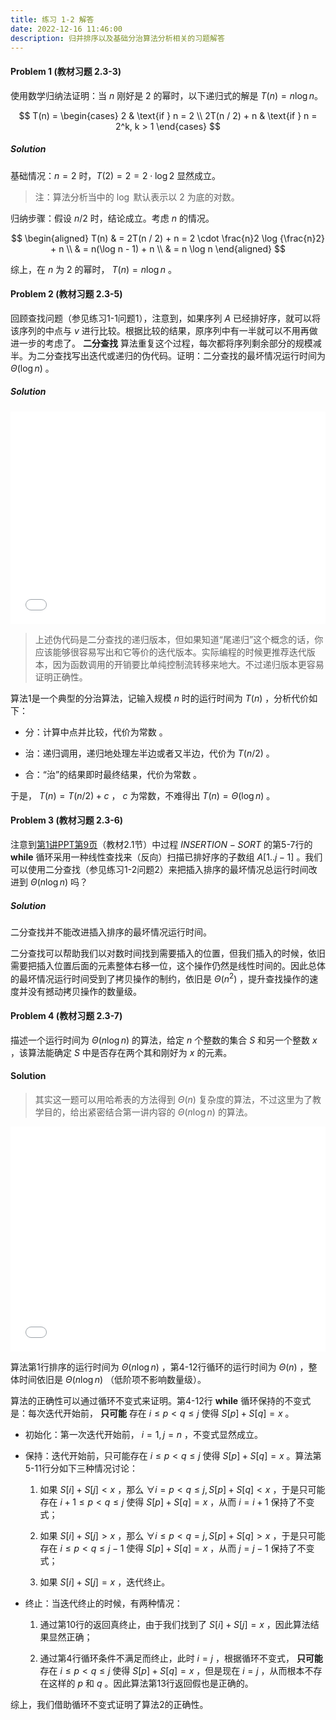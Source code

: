 ```yaml
---
title: 练习 1-2 解答
date: 2022-12-16 11:46:00
description: 归并排序以及基础分治算法分析相关的习题解答
---
```


#### Problem 1 (教材习题 2.3-3)

使用数学归纳法证明：当 $n$ 刚好是 $2$ 的幂时，以下递归式的解是 $T(n) = n\log n$。

$$
T(n) = \begin{cases}
2 & \text{if } n = 2 \\
2T(n / 2) + n & \text{if } n = 2^k, k > 1
\end{cases}
$$

##### Solution

基础情况：$n = 2$ 时，$T(2) = 2 = 2 \cdot \log 2$ 显然成立。

> 注：算法分析当中的 $\log$ 默认表示以 $2$ 为底的对数。

归纳步骤：假设 $n / 2$ 时，结论成立。考虑 $n$ 的情况。

$$
\begin{aligned}
T(n) & = 2T(n / 2) + n = 2 \cdot \frac{n}2 \log {\frac{n}2} + n \\
& = n(\log n - 1) + n \\
& = n \log n
\end{aligned}
$$

综上，在 $n$ 为 $2$ 的幂时， $T(n) = n\log n$ 。

#### Problem 2 (教材习题 2.3-5)

回顾查找问题（参见练习1-1问题1），注意到，如果序列 $A$ 已经排好序，就可以将该序列的中点与 $v$ 进行比较。根据比较的结果，原序列中有一半就可以不用再做进一步的考虑了。 **二分查找** 算法重复这个过程，每次都将序列剩余部分的规模减半。为二分查找写出迭代或递归的伪代码。证明：二分查找的最坏情况运行时间为 $\Theta(\log n)$ 。

##### Solution

<iframe src="/pseudocode/lec1/binary-search.html" frameborder="no" marginwidth="0" width="100%" height="340px" marginheight="0" scrolling="auto"></iframe>

> 上述伪代码是二分查找的递归版本，但如果知道“尾递归”这个概念的话，你应该能够很容易写出和它等价的迭代版本。实际编程的时候更推荐迭代版本，因为函数调用的开销要比单纯控制流转移来地大。不过递归版本更容易证明正确性。

算法1是一个典型的分治算法，记输入规模 $n$ 时的运行时间为 $T(n)$ ，分析代价如下：

- 分：计算中点并比较，代价为常数 。

- 治：递归调用，递归地处理左半边或者又半边，代价为 $T(n/2)$ 。

- 合：“治”的结果即时最终结果，代价为常数 。

于是， $T(n) = T(n / 2) + c$ ， $c$ 为常数，不难得出 $T(n) = \Theta(\log n)$ 。

#### Problem 3 (教材习题 2.3-6)

注意到[第1讲PPT第9页](/slides/lec01-getting-started.pdf#page=9)（教材2.1节）中过程 $INSERTION-SORT$ 的第5-7行的 **while** 循环采用一种线性查找来（反向）扫描已排好序的子数组 $A[1..j-1]$ 。我们可以使用二分查找（参见练习1-2问题2）来把插入排序的最坏情况总运行时间改进到 $\Theta(n\log n)$ 吗？

##### Solution

二分查找并不能改进插入排序的最坏情况运行时间。

二分查找可以帮助我们以对数时间找到需要插入的位置，但我们插入的时候，依旧需要把插入位置后面的元素整体右移一位，这个操作仍然是线性时间的。因此总体的最坏情况运行时间受到了拷贝操作的制约，依旧是 $\Theta(n^2)$ ，提升查找操作的速度并没有撼动拷贝操作的数量级。

#### Problem 4 (教材习题 2.3-7)

描述一个运行时间为 $\Theta(n\log n)$ 的算法，给定 $n$ 个整数的集合 $S$ 和另一个整数 $x$ ，该算法能确定 $S$ 中是否存在两个其和刚好为 $x$ 的元素。

#### Solution

> 其实这一题可以用哈希表的方法得到 $\Theta(n)$ 复杂度的算法，不过这里为了教学目的，给出紧密结合第一讲内容的 $\Theta(n\log n)$ 的算法。

<iframe src="/pseudocode/lec1/two-sum.html" frameborder="no" marginwidth="0" width="100%" height="360px" marginheight="0" scrolling="auto"></iframe>

算法第1行排序的运行时间为 $\Theta(n\log n)$ ，第4-12行循环的运行时间为 $\Theta(n)$ ，整体时间依旧是 $\Theta(n \log n)$ （低阶项不影响数量级）。

算法的正确性可以通过循环不变式来证明。第4-12行 **while** 循环保持的不变式是：每次迭代开始前， **只可能** 存在 $i \le p < q \le j$ 使得 $S[p] + S[q] = x$ 。

- 初始化：第一次迭代开始前， $i = 1, j = n$ ，不变式显然成立。

- 保持：迭代开始前，只可能存在 $i \le p < q \le j$ 使得 $S[p] + S[q] = x$ 。算法第5-11行分如下三种情况讨论：

    1. 如果 $S[i] + S[j] < x$ ，那么 $\forall i = p < q \le j, S[p] + S[q] < x$ ，于是只可能存在 $i + 1 \le p < q \le j$ 使得 $S[p] + S[q] = x$ ，从而 $i = i + 1$ 保持了不变式；

    2. 如果 $S[i] + S[j] > x$ ，那么 $\forall i \le p < q = j, S[p] + S[q] > x$ ，于是只可能存在 $i \le p < q \le j - 1$ 使得 $S[p] + S[q] = x$ ，从而 $j = j - 1$ 保持了不变式； 

    3. 如果 $S[i] + S[j] = x$ ，迭代终止。

- 终止：当迭代终止的时候，有两种情况：

    1. 通过第10行的返回真终止，由于我们找到了 $S[i] + S[j] = x$ ，因此算法结果显然正确；

    2. 通过第4行循环条件不满足而终止，此时 $i = j$ ，根据循环不变式， **只可能** 存在 $i \le p < q \le j$ 使得 $S[p] + S[q] = x$ ，但是现在 $i = j$ ，从而根本不存在这样的 $p$ 和 $q$ 。因此算法第13行返回假也是正确的。

综上，我们借助循环不变式证明了算法2的正确性。

